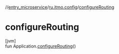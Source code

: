 //[entry_microservice](../../index.md)/[ru.itmo.config](index.md)/[configureRouting](configure-routing.md)

# configureRouting

[jvm]\
fun Application.[configureRouting](configure-routing.md)()